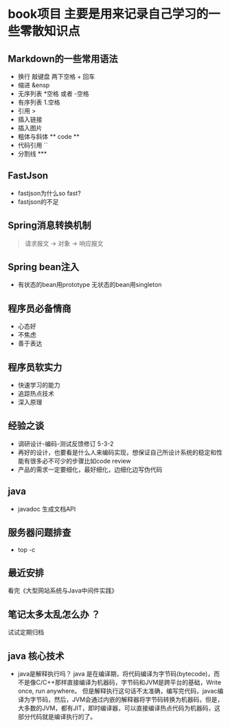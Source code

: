 # book项目 主要是用来记录自己学习的一些零散知识点

## Markdown的一些常用语法
- 换行 敲键盘 两下空格 + 回车
- 缩进 &ensp
- 无序列表  *空格 或者 -空格
- 有序列表 1.空格
- 引用 >
- 插入链接 []()
- 插入图片 ![]()
- 粗体与斜体 ** code **
- 代码引用 ``
- 分割线 ***




## FastJson
- fastjson为什么so fast?
- fastjson的不足

## Spring消息转换机制
> 请求报文 -> 对象 -> 响应报文	

## Spring bean注入
- 有状态的bean用prototype 无状态的bean用singleton

## 程序员必备情商
- 心态好
- 不焦虑
- 善于表达

## 程序员软实力
- 快速学习的能力
- 追踪热点技术
- 深入原理

## 经验之谈
- 调研设计-编码-测试反馈修订 5-3-2
- 再好的设计，也要看是什么人来编码实现，想保证自己所设计系统的稳定和性能有很多必不可少的步骤比如code review
- 产品的需求一定要细化，最好细化，边细化边写伪代码

## java
- javadoc 生成文档API

## 服务器问题排查
- top -c

## 最近安排
看完《大型网站系统与Java中间件实践》

## 笔记太多太乱怎么办 ？
试试定期归档

## java 核心技术
- java是解释执行吗？
	java 是在编译期，将代码编译为字节码(bytecode)，而不是像C/C++那样直接编译为机器码，字节码和JVM是跨平台的基础，Write once, run anywhere。
	但是解释执行这句话不太准确，编写完代码，javac编译为字节码，然后，JVM会通过内嵌的解释器将字节码转换为机器码，但是，大多数的JVM，都有JIT，即时编译器，可以直接编译热点代码为机器码，这部分代码就是编译执行的了。
